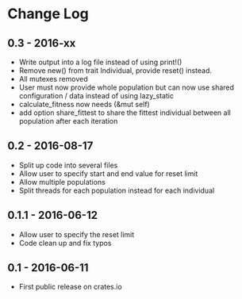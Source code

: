 # Change Log

## 0.3 - 2016-xx
- Write output into a log file instead of using print!()
- Remove new() from trait Individual, provide reset() instead.
- All mutexes removed
- User must now provide whole population but can now use shared configuration / data instead of using lazy_static
- calculate_fitness now needs (&mut self)
- add option share_fittest to share the fittest individual between all population after each iteration

## 0.2 - 2016-08-17
- Split up code into several files
- Allow user to specify start and end value for reset limit
- Allow multiple populations
- Split threads for each population instead for each individual

## 0.1.1 - 2016-06-12

- Allow user to specify the reset limit
- Code clean up and fix typos

## 0.1 - 2016-06-11

- First public release on crates.io
